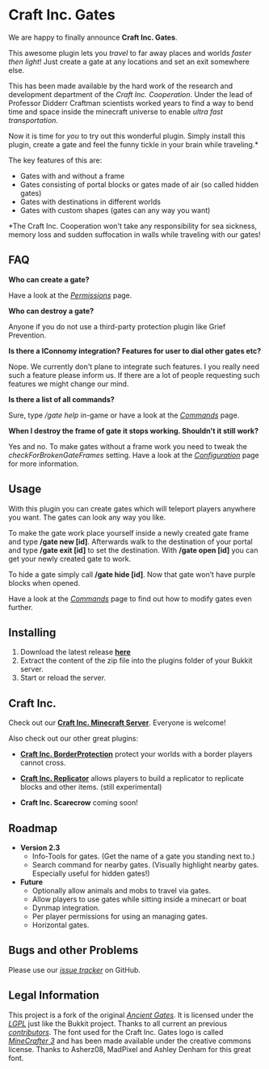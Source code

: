 
# Craft Inc. Gates #

<Logo here>

We are happy to finally announce __Craft Inc. Gates__. 

This awesome plugin lets you _travel_ to far away places and worlds _faster then light_! Just create a gate at any locations and set an exit somewhere else.

This has been made available by the hard work of the research and development department of the _Craft Inc. Cooperation_. Under the lead of Professor Didderr Craftman scientists worked years to find a way to bend time and space inside the minecraft universe to enable _ultra fast transportation_.

Now it is time for _you_ to try out this wonderful plugin. Simply install this plugin, create a gate and feel the funny tickle in your brain while traveling.*

The key features of this are:

* Gates with and without a frame
* Gates consisting of portal blocks or gates made of air (so called hidden gates)
* Gates with destinations in different worlds
* Gates with custom shapes (gates can any way you want)


*The Craft Inc. Cooperation won't take any responsibility for sea sickness, memory loss and sudden suffocation in walls while traveling with our gates!
## FAQ ##

__Who can create a gate?__

Have a look at the [_Permissions_](http://dev.bukkit.org/bukkit-plugins/craftinc-gates/pages/permissions/) page.

__Who can destroy a gate?__

Anyone if you do not use a third-party protection plugin like Grief Prevention.

__Is there a IConnomy integration? Features for user to dial other gates etc?__

Nope. We currently don't plane to integrate such features. I you really need such a feature please inform us. If there are a lot of people requesting such features we might change our mind.

__Is there a list of all commands?__

Sure, type _/gate help_ in-game or have a look at the [_Commands_](http://dev.bukkit.org/bukkit-plugins/craftinc-gates/pages/commands/) page.

__When I destroy the frame of gate it stops working. Shouldn't it still work?__

Yes and no. To make gates without a frame work you need to tweak the _checkForBrokenGateFrames_ setting. Have a look at the [_Configuration_](http://dev.bukkit.org/bukkit-plugins/craftinc-gates/pages/configuration/) page for more information.


## Usage ##
With this plugin you can create gates which will teleport players anywhere you want. The gates can look any way you like.

To make the gate work place yourself inside a newly created gate frame and type __/gate new [id]__. Afterwards walk to the destination of your portal and type __/gate exit [id]__ to set the destination. With __/gate open [id]__ you can get your newly created gate to work.

To hide a gate simply call __/gate hide [id]__. Now that gate won’t have purple blocks when opened.

Have a look at the [_Commands_](http://dev.bukkit.org/bukkit-plugins/craftinc-gates/pages/commands/) page to find out how to modify gates even further.


## Installing ##

1. Download the latest release __[here](http://dev.bukkit.org/bukkit-mods/craftinc-gates/files/)__
2. Extract the content of the zip file into the plugins folder of your Bukkit server.
3. Start or reload the server.

## Craft Inc. ##
Check out our __[Craft Inc. Minecraft Server](http://www.craftinc.de)__. Everyone is welcome!

Also check out our other great plugins:

* [__Craft Inc. BorderProtection__](http://dev.bukkit.org/bukkit-mods/craftinc-borderprotection/)
protect your worlds with a border players cannot cross.

*  [__Craft Inc. Replicator__](http://dev.bukkit.org/bukkit-mods/craftinc-replicator/) 
allows players to build a replicator to replicate blocks and other items. (still experimental)

* __Craft Inc. Scarecrow__
coming soon!

## Roadmap ##
* __Version 2.3__
	* Info-Tools for gates. (Get the name of a gate you standing next to.)
	* Search command for nearby gates. (Visually highlight nearby gates. Especially useful for hidden gates!)
* __Future__
	* Optionally allow animals and mobs to travel via gates.
	* Allow players to use gates while sitting inside a minecart or boat
	* Dynmap integration.
	* Per player permissions for using an managing gates.
	* Horizontal gates.

## Bugs and other Problems ##
Please use our [_issue tracker_](https://github.com/craftinc/craftinc-gates/issues?milestone=1&state=open) on GitHub.

## Legal Information ##
This project is a fork of the original [_Ancient Gates_](https://github.com/bladedpenguin/minecraft-ancient-gates). It is licensed under the [_LGPL_](http://www.gnu.org/licenses/lgpl-3.0.txt) just like the Bukkit project. Thanks to all current an previous [_contributors_](https://github.com/craftinc/craftinc-gates/blob/development/AUTHORS.txt).
The font used for the Craft Inc. Gates logo is called [_MineCrafter 3_](http://www.minecraftforum.net/topic/892789-minecrafter-3-font-simply-easy/) and has been made available under the creative commons license. Thanks to Asherz08, MadPixel and Ashley Denham for this great font.




